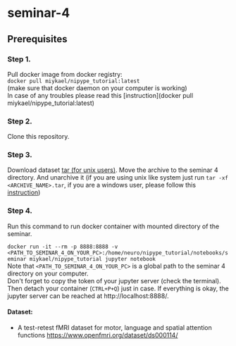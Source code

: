 # seminar-4

## Prerequisites

### Step 1.

Pull docker image from docker registry:  
``` docker pull miykael/nipype_tutorial:latest ```  
(make sure that docker daemon on your computer is working)  
In case of any troubles please read this [instruction](docker pull miykael/nipype_tutorial:latest)
### Step 2.
Clone this repository.

### Step 3.
Download dataset [tar (for unix users)](https://disk.yandex.ru/d/ZtGS5A4VXt1Eyw). Move the archive to the seminar 4 directory.  And unarchive it (if you are using unix like system just run ```tar -xf <ARCHIVE_NAME>.tar```, if you are a windows user, please follow this [instruction](https://wiki.haskell.org/How_to_unpack_a_tar_file_in_Windows))

### Step 4.
Run this command to run docker container with mounted directory of the seminar.  

```docker run -it --rm -p 8888:8888 -v <PATH_TO_SEMINAR_4_ON_YOUR_PC>:/home/neuro/nipype_tutorial/notebooks/seminar miykael/nipype_tutorial jupyter notebook ```  
Note that ```<PATH_TO_SEMINAR_4_ON_YOUR_PC>``` is a global path to the seminar 4 directory on your computer.  
Don't forget to copy the token of your jupyter server (check the terminal). Then detach your container (```CTRL+P+Q```) just in case. If everything is okay, the jupyter server can be reached at http://localhost:8888/.  

#### Dataset:
* A test-retest fMRI dataset for motor, language and spatial attention functions https://www.openfmri.org/dataset/ds000114/
